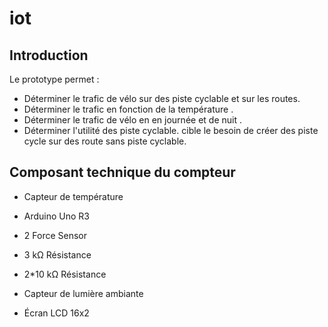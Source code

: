 # iot
## Introduction

Le prototype permet :
  - Déterminer le trafic de vélo sur des piste cyclable et sur les routes.
  - Déterminer le trafic en fonction de la température .
  - Déterminer le trafic de vélo en en journée et de nuit .
  - Déterminer l'utilité des piste cyclable.
  cible le besoin de créer des piste cycle sur des route sans piste cyclable.

  ## Composant technique du compteur 

- Capteur de température 

- Arduino Uno R3
- 2 Force Sensor
- 3 kΩ Résistance
- 2*10 kΩ Résistance
- Capteur de lumière ambiante 
- Écran LCD 16x2 
